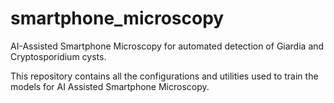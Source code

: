# smartphone_microscopy
AI-Assisted Smartphone Microscopy for automated detection of Giardia and Cryptosporidium cysts.

This repository contains all the configurations and utilities used to train the models for AI Assisted Smartphone Microscopy. 
